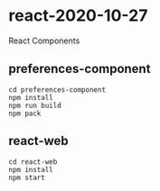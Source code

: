 # react-2020-10-27
React Components

## preferences-component

```
cd preferences-component
npm install
npm run build
npm pack
```

## react-web

```
cd react-web
npm install
npm start
```
